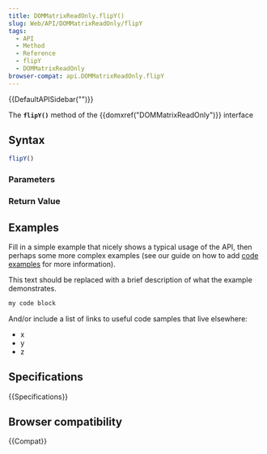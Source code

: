 ```yaml
---
title: DOMMatrixReadOnly.flipY()
slug: Web/API/DOMMatrixReadOnly/flipY
tags:
  - API
  - Method
  - Reference
  - flipY
  - DOMMatrixReadOnly
browser-compat: api.DOMMatrixReadOnly.flipY
---
```

{{DefaultAPISidebar("")}}

The **`flipY()`** method of the {{domxref("DOMMatrixReadOnly")}} interface 

## Syntax

```js
flipY()
```

### Parameters



### Return Value



## Examples

Fill in a simple example that nicely shows a typical usage of the API, then perhaps some more complex examples (see our guide on how to add [code examples](/en-US/docs/MDN/Contribute/Structures/Code_examples) for more information).

This text should be replaced with a brief description of what the example demonstrates.

```js
my code block
```

And/or include a list of links to useful code samples that live elsewhere:

*   x
*   y
*   z

## Specifications

{{Specifications}}

## Browser compatibility

{{Compat}}


